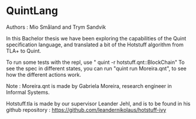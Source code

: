# QuintLang

Authors : Mio Småland and Trym Sandvik


In this Bachelor thesis we have been exploring the capabilities of the Quint specification language, and translated a bit of the Hotstuff algorithm from TLA+ to Quint. 

To run some tests with the repl, use  " quint -r hotstuff.qnt::BlockChain"
To see the spec in different states, you can run "quint run Moreira.qnt", to see how the different actions work.

Note : Moreira.qnt is made by Gabriela Moreira, research engineer in Informal Systems.

Hotstuff.tla is made by our supervisor Leander Jehl, and is to be found in his github repository : https://github.com/leandernikolaus/hotstuff-ivy



